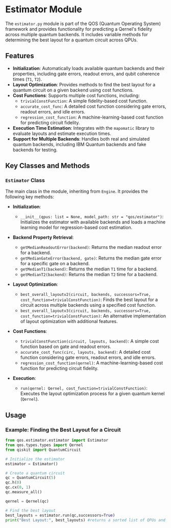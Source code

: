 # Estimator Module

The `estimator.py` module is part of the QOS (Quantum Operating System) framework and provides functionality for predicting a Qernel's fidelity across multiple quantum backends. It includes variable methods for determining the best layout for a quantum circuit across QPUs.

## Features

- **Initialization**: Automatically loads available quantum backends and their properties, including gate errors, readout errors, and qubit coherence times (`T1`, `T2`).
- **Layout Optimization**: Provides methods to find the best layout for a quantum circuit on a given backend using cost functions.
- **Cost Functions**: Supports multiple cost functions, including:
  - `trivialConstFunction`: A simple fidelity-based cost function.
  - `accurate_cost_func`: A detailed cost function considering gate errors, readout errors, and idle errors.
  - `regression_cost_function`: A machine-learning-based cost function for predicting circuit fidelity.
- **Execution Time Estimation**: Integrates with the `mapomatic` library to evaluate layouts and estimate execution times.
- **Support for Multiple Backends**: Handles both real and simulated quantum backends, including IBM Quantum backends and fake backends for testing.

## Key Classes and Methods

### `Estimator` Class

The main class in the module, inheriting from `Engine`. It provides the following key methods:

- **Initialization**:
  - `__init__(qpus: list = None, model_path: str = "qos/estimator")`: Initializes the estimator with available backends and loads a machine learning model for regression-based cost estimation.

- **Backend Property Retrieval**:
  - `getMedianReadoutError(backend)`: Returns the median readout error for a backend.
  - `getMedianGateError(backend, gate)`: Returns the median gate error for a specific gate on a backend.
  - `getMedianT1(backend)`: Returns the median `T1` time for a backend.
  - `getMedianT2(backend)`: Returns the median `T2` time for a backend.

- **Layout Optimization**:
  - `best_overall_layoutv2(circuit, backends, successors=True, cost_function=trivialConstFunction)`: Finds the best layout for a circuit across multiple backends using a specified cost function.
  - `best_overall_layoutv3(circuit, backends, successors=True, cost_function=trivialConstFunction)`: An alternative implementation of layout optimization with additional features.

- **Cost Functions**:
  - `trivialConstFunction(circuit, layouts, backend)`: A simple cost function based on gate and readout errors.
  - `accurate_cost_func(circ, layouts, backend)`: A detailed cost function considering gate errors, readout errors, and idle errors.
  - `regression_cost_function(qernel)`: A machine-learning-based cost function for predicting circuit fidelity.

- **Execution**:
  - `run(qernel: Qernel, cost_function=trivialConstFunction)`: Executes the layout optimization process for a given quantum kernel (`Qernel`).

## Usage

### Example: Finding the Best Layout for a Circuit

```python
from qos.estimator.estimator import Estimator
from qos.types.types import Qernel
from qiskit import QuantumCircuit

# Initialize the estimator
estimator = Estimator()

# Create a quantum circuit
qc = QuantumCircuit(5)
qc.h(0)
qc.cx(0, 1)
qc.measure_all()

qernel = Qernel(qc)

# Find the best layout
best_layouts = estimator.run(qc,successors=True)
print("Best Layout:", best_layouts) #returns a sorted list of QPUs and their fidelity predictions.